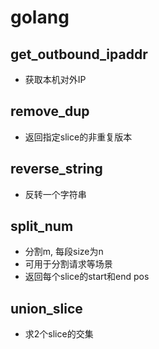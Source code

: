 # golang

## get_outbound_ipaddr
* 获取本机对外IP

## remove_dup
* 返回指定slice的非重复版本

## reverse_string
* 反转一个字符串

## split_num
* 分割m, 每段size为n
* 可用于分割请求等场景
* 返回每个slice的start和end pos

## union_slice
* 求2个slice的交集
